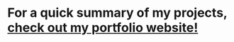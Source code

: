# For a quick summary of my projects, [check out my portfolio website!](https://jobeyobey.github.io/portfolio-website/)
